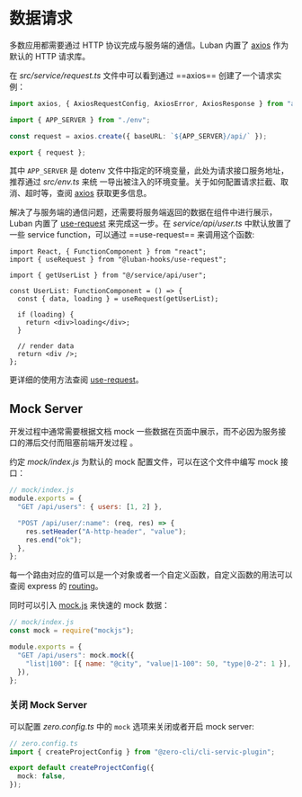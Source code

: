 # 数据请求

多数应用都需要通过 HTTP 协议完成与服务端的通信。Luban 内置了 [axios](https://github.com/axios/axios)
作为默认的 HTTP 请求库。

在 _src/service/request.ts_ 文件中可以看到通过 ==axios== 创建了一个请求实例：

```ts
import axios, { AxiosRequestConfig, AxiosError, AxiosResponse } from "axios";

import { APP_SERVER } from "./env";

const request = axios.create({ baseURL: `${APP_SERVER}/api/` });

export { request };
```

其中 `APP_SERVER` 是 dotenv 文件中指定的环境变量，此处为请求接口服务地址，推荐通过 _src/env.ts_ 来统
一导出被注入的环境变量。关于如何配置请求拦截、取消、超时等，查阅
[axios](https://github.com/axios/axios) 获取更多信息。

解决了与服务端的通信问题，还需要将服务端返回的数据在组件中进行展示，Luban 内置了
[use-request](https://www.npmjs.com/package/@luban-hooks/use-request) 来完成这一步。在
_service/api/user.ts_ 中默认放置了一些 service function，可以通过 ==use-request== 来调用这个函数:

```tsx
import React, { FunctionComponent } from "react";
import { useRequest } from "@luban-hooks/use-request";

import { getUserList } from "@/service/api/user";

const UserList: FunctionComponent = () => {
  const { data, loading } = useRequest(getUserList);

  if (loading) {
    return <div>loading</div>;
  }

  // render data
  return <div />;
};
```

更详细的使用方法查阅 [use-request](https://www.npmjs.com/package/@luban-hooks/use-request)。

## Mock Server

开发过程中通常需要根据文档 mock 一些数据在页面中展示，而不必因为服务接口的滞后交付而阻塞前端开发过程
。

约定 _mock/index.js_ 为默认的 mock 配置文件，可以在这个文件中编写 mock 接口：

```javascript
// mock/index.js
module.exports = {
  "GET /api/users": { users: [1, 2] },

  "POST /api/user/:name": (req, res) => {
    res.setHeader("A-http-header", "value");
    res.end("ok");
  },
};
```

每一个路由对应的值可以是一个对象或者一个自定义函数，自定义函数的用法可以查阅 express 的
[routing](https://www.expressjs.com.cn/guide/routing.html)。

同时可以引入 [mock.js](http://mockjs.com/) 来快速的 mock 数据：

```javascript
// mock/index.js
const mock = require("mockjs");

module.exports = {
  "GET /api/users": mock.mock({
    "list|100": [{ name: "@city", "value|1-100": 50, "type|0-2": 1 }],
  }),
};
```

### 关闭 Mock Server

可以配置 _zero.config.ts_ 中的 `mock` 选项来关闭或者开启 mock server:

```ts
// zero.config.ts
import { createProjectConfig } from "@zero-cli/cli-servic-plugin";

export default createProjectConfig({
  mock: false,
});
```
